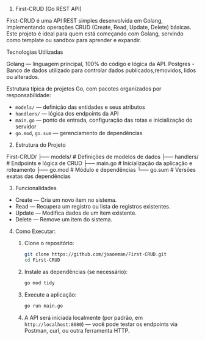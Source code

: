 1. First-CRUD (Go REST API)

First-CRUD é uma API REST simples desenvolvida em Golang, implementando operações CRUD (Create, Read, Update, Delete) básicas. Este projeto é ideal para quem está começando com Golang, servindo como template ou sandbox para aprender e expandir.

Tecnologias Utilizadas

Golang — linguagem principal, 100% do código e lógica da API. 
Postgres - Banco de dados utilizado para controlar dados publicados,removidos, lidos ou alterados.

 Estrutura típica de projetos Go, com pacotes organizados por responsabilidade:

  * `models/` — definição das entidades e seus atributos
  * `handlers/` — lógica dos endpoints da API
  * `main.go` — ponto de entrada, configuração das rotas e inicialização do servidor
  * `go.mod`, `go.sum` — gerenciamento de dependências


2. Estrutura do Projeto


First-CRUD/
 ├── models/       # Definições de modelos de dados
 ├── handlers/     # Endpoints e lógica de CRUD
 ├── main.go       # Inicialização da aplicação e roteamento
 ├── go.mod        # Módulo e dependências
 └── go.sum        # Versões exatas das dependências


3. Funcionalidades

* Create — Cria um novo item no sistema.
* Read — Recupera um registro ou lista de registros existentes.
* Update — Modifica dados de um item existente.
* Delete — Remove um item do sistema.

4. Como Executar:
    
    1. Clone o repositório:
    
       ```bash
       git clone https://github.com/joaoeman/First-CRUD.git
       cd First-CRUD
       ```
    
    2. Instale as dependências (se necessário):
    
       ```bash
       go mod tidy
       ```
    
    3. Execute a aplicação:
    
       ```bash
       go run main.go
       ```
    
    4. A API será iniciada localmente (por padrão, em `http://localhost:8080`) — você pode testar os endpoints via Postman, curl, ou outra ferramenta HTTP.
    

